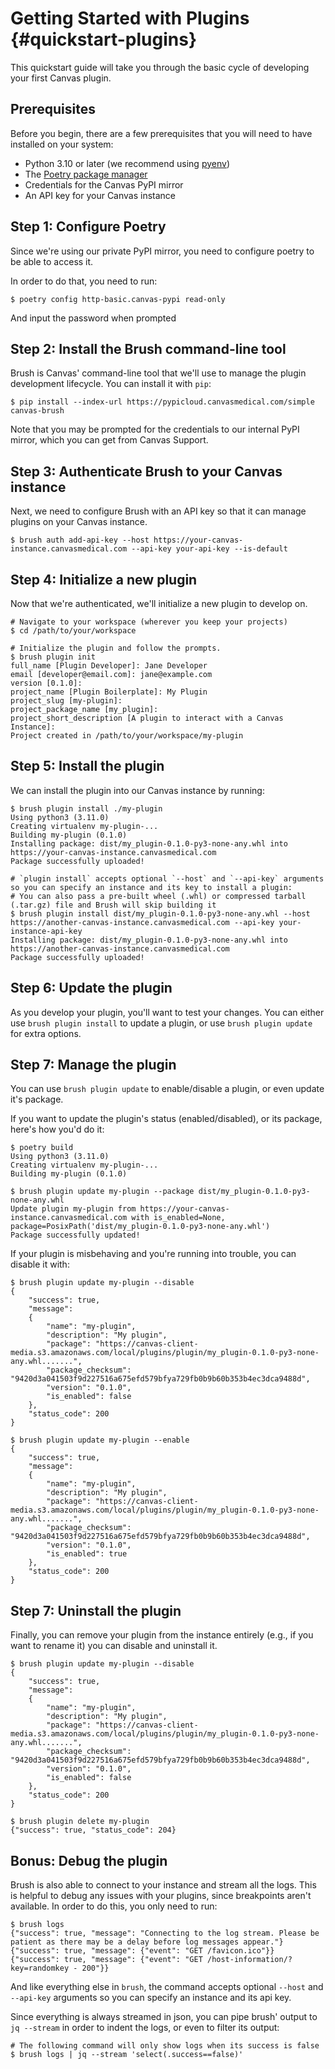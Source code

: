# Getting Started with Plugins {#quickstart-plugins}

This quickstart guide will take you through the basic cycle of
developing your first Canvas plugin.

## Prerequisites

Before you begin, there are a few prerequisites that you will need to
have installed on your system:

-   Python 3.10 or later (we recommend using
    [pyenv](https://github.com/pyenv/pyenv))
-   The [Poetry package manager](https://python-poetry.org/)
-   Credentials for the Canvas PyPI mirror
-   An API key for your Canvas instance

## Step 1: Configure Poetry

Since we\'re using our private PyPI mirror, you need to configure poetry
to be able to access it.

In order to do that, you need to run:

``` console
$ poetry config http-basic.canvas-pypi read-only
```

And input the password when prompted

## Step 2: Install the Brush command-line tool

Brush is Canvas\' command-line tool that we\'ll use to manage the plugin
development lifecycle. You can install it with `pip`:

``` console
$ pip install --index-url https://pypicloud.canvasmedical.com/simple canvas-brush
```

Note that you may be prompted for the credentials to our internal PyPI
mirror, which you can get from Canvas Support.

## Step 3: Authenticate Brush to your Canvas instance

Next, we need to configure Brush with an API key so that it can manage
plugins on your Canvas instance.

``` console
$ brush auth add-api-key --host https://your-canvas-instance.canvasmedical.com --api-key your-api-key --is-default
```

## Step 4: Initialize a new plugin

Now that we\'re authenticated, we\'ll initialize a new plugin to develop
on.

``` console
# Navigate to your workspace (wherever you keep your projects)
$ cd /path/to/your/workspace

# Initialize the plugin and follow the prompts.
$ brush plugin init
full_name [Plugin Developer]: Jane Developer
email [developer@email.com]: jane@example.com
version [0.1.0]:
project_name [Plugin Boilerplate]: My Plugin
project_slug [my-plugin]:
project_package_name [my_plugin]:
project_short_description [A plugin to interact with a Canvas Instance]:
Project created in /path/to/your/workspace/my-plugin
```

## Step 5: Install the plugin

We can install the plugin into our Canvas instance by running:

``` console
$ brush plugin install ./my-plugin
Using python3 (3.11.0)
Creating virtualenv my-plugin-...
Building my-plugin (0.1.0)
Installing package: dist/my_plugin-0.1.0-py3-none-any.whl into https://your-canvas-instance.canvasmedical.com
Package successfully uploaded!

# `plugin install` accepts optional `--host` and `--api-key` arguments so you can specify an instance and its key to install a plugin:
# You can also pass a pre-built wheel (.whl) or compressed tarball (.tar.gz) file and Brush will skip building it
$ brush plugin install dist/my_plugin-0.1.0-py3-none-any.whl --host https://another-canvas-instance.canvasmedical.com --api-key your-instance-api-key
Installing package: dist/my_plugin-0.1.0-py3-none-any.whl into https://another-canvas-instance.canvasmedical.com
Package successfully uploaded!
```

## Step 6: Update the plugin

As you develop your plugin, you\'ll want to test your changes. You can
either use `brush plugin install` to update a plugin, or use
`brush plugin update` for extra options.

## Step 7: Manage the plugin

You can use `brush plugin update` to enable/disable a plugin, or even
update it\'s package.

If you want to update the plugin\'s status (enabled/disabled), or its
package, here\'s how you\'d do it:

``` console
$ poetry build
Using python3 (3.11.0)
Creating virtualenv my-plugin-...
Building my-plugin (0.1.0)

$ brush plugin update my-plugin --package dist/my_plugin-0.1.0-py3-none-any.whl
Update plugin my-plugin from https://your-canvas-instance.canvasmedical.com with is_enabled=None, package=PosixPath('dist/my_plugin-0.1.0-py3-none-any.whl')
Package successfully updated!
```

If your plugin is misbehaving and you\'re running into trouble, you can
disable it with:

``` console
$ brush plugin update my-plugin --disable
{
    "success": true,
    "message":
    {
        "name": "my-plugin",
        "description": "My plugin",
        "package": "https://canvas-client-media.s3.amazonaws.com/local/plugins/plugin/my_plugin-0.1.0-py3-none-any.whl.......",
        "package_checksum": "9420d3a041503f9d227516a675efd579bfya729fb0b9b60b353b4ec3dca9488d",
        "version": "0.1.0",
        "is_enabled": false
    },
    "status_code": 200
}

$ brush plugin update my-plugin --enable
{
    "success": true,
    "message":
    {
        "name": "my-plugin",
        "description": "My plugin",
        "package": "https://canvas-client-media.s3.amazonaws.com/local/plugins/plugin/my_plugin-0.1.0-py3-none-any.whl.......",
        "package_checksum": "9420d3a041503f9d227516a675efd579bfya729fb0b9b60b353b4ec3dca9488d",
        "version": "0.1.0",
        "is_enabled": true
    },
    "status_code": 200
}
```

## Step 7: Uninstall the plugin

Finally, you can remove your plugin from the instance entirely (e.g., if
you want to rename it) you can disable and uninstall it.

``` console
$ brush plugin update my-plugin --disable
{
    "success": true,
    "message":
    {
        "name": "my-plugin",
        "description": "My plugin",
        "package": "https://canvas-client-media.s3.amazonaws.com/local/plugins/plugin/my_plugin-0.1.0-py3-none-any.whl.......",
        "package_checksum": "9420d3a041503f9d227516a675efd579bfya729fb0b9b60b353b4ec3dca9488d",
        "version": "0.1.0",
        "is_enabled": false
    },
    "status_code": 200
}

$ brush plugin delete my-plugin
{"success": true, "status_code": 204}
```

## Bonus: Debug the plugin

Brush is also able to connect to your instance and stream all the logs.
This is helpful to debug any issues with your plugins, since breakpoints
aren\'t available. In order to do this, you only need to run:

``` console
$ brush logs
{"success": true, "message": "Connecting to the log stream. Please be patient as there may be a delay before log messages appear."}
{"success": true, "message": {"event": "GET /favicon.ico"}}
{"success": true, "message": {"event": "GET /host-information/?key=randomkey - 200"}}
```

And like everything else in `brush`, the command accepts optional
`--host` and `--api-key` arguments so you can specify an instance and
its api key.

Since everything is always streamed in json, you can pipe brush\' output
to `jq --stream` in order to indent the logs, or even to filter its
output:

``` console
# The following command will only show logs when its success is false
$ brush logs | jq --stream 'select(.success==false)'
```
